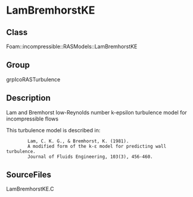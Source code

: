 # LamBremhorstKE 
## Class
Foam::incompressible::RASModels::LamBremhorstKE

## Group
grpIcoRASTurbulence

## Description
Lam and Bremhorst low-Reynolds number k-epsilon turbulence model
for incompressible flows

This turbulence model is described in:
```
        Lam, C. K. G., & Bremhorst, K. (1981).
        A modified form of the k-ε model for predicting wall turbulence.
        Journal of Fluids Engineering, 103(3), 456-460.
```

## SourceFiles
LamBremhorstKE.C


